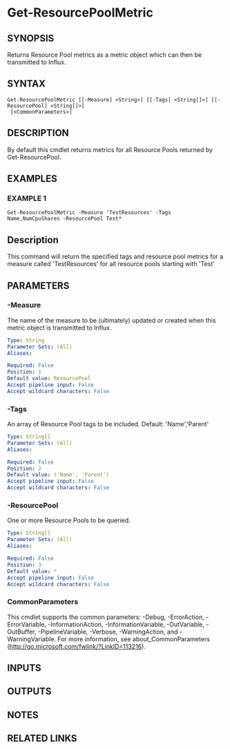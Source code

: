 # Get-ResourcePoolMetric

## SYNOPSIS
Returns Resource Pool metrics as a metric object which can then be transmitted to Influx.

## SYNTAX

```
Get-ResourcePoolMetric [[-Measure] <String>] [[-Tags] <String[]>] [[-ResourcePool] <String[]>]
 [<CommonParameters>]
```

## DESCRIPTION
By default this cmdlet returns metrics for all Resource Pools returned by Get-ResourcePool.

## EXAMPLES

### EXAMPLE 1
```
Get-ResourcePoolMetric -Measure 'TestResources' -Tags Name,NumCpuShares -ResourcePool Test*
```

Description
-----------
This command will return the specified tags and resource pool metrics for a measure called 'TestResources' for all resource pools starting with 'Test'

## PARAMETERS

### -Measure
The name of the measure to be (ultimately) updated or created when this metric object is transmitted to Influx.

```yaml
Type: String
Parameter Sets: (All)
Aliases:

Required: False
Position: 1
Default value: ResourcePool
Accept pipeline input: False
Accept wildcard characters: False
```

### -Tags
An array of Resource Pool tags to be included.
Default: 'Name','Parent'

```yaml
Type: String[]
Parameter Sets: (All)
Aliases:

Required: False
Position: 2
Default value: ('Name', 'Parent')
Accept pipeline input: False
Accept wildcard characters: False
```

### -ResourcePool
One or more Resource Pools to be queried.

```yaml
Type: String[]
Parameter Sets: (All)
Aliases:

Required: False
Position: 3
Default value: *
Accept pipeline input: False
Accept wildcard characters: False
```

### CommonParameters
This cmdlet supports the common parameters: -Debug, -ErrorAction, -ErrorVariable, -InformationAction, -InformationVariable, -OutVariable, -OutBuffer, -PipelineVariable, -Verbose, -WarningAction, and -WarningVariable.
For more information, see about_CommonParameters (http://go.microsoft.com/fwlink/?LinkID=113216).

## INPUTS

## OUTPUTS

## NOTES

## RELATED LINKS
